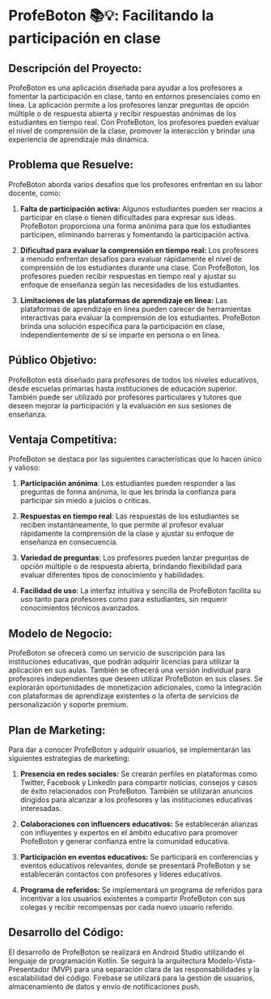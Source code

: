 # ProfeBoton 📚💡: Facilitando la participación en clase

## Descripción del Proyecto:
ProfeBoton es una aplicación diseñada para ayudar a los profesores a fomentar la participación en clase, tanto en entornos presenciales como en línea. La aplicación permite a los profesores lanzar preguntas de opción múltiple o de respuesta abierta y recibir respuestas anónimas de los estudiantes en tiempo real. Con ProfeBoton, los profesores pueden evaluar el nivel de comprensión de la clase, promover la interacción y brindar una experiencia de aprendizaje más dinámica.

## Problema que Resuelve:
ProfeBoton aborda varios desafíos que los profesores enfrentan en su labor docente, como:

1. **Falta de participación activa:** Algunos estudiantes pueden ser reacios a participar en clase o tienen dificultades para expresar sus ideas. ProfeBoton proporciona una forma anónima para que los estudiantes participen, eliminando barreras y fomentando la participación activa.

2. **Dificultad para evaluar la comprensión en tiempo real:** Los profesores a menudo enfrentan desafíos para evaluar rápidamente el nivel de comprensión de los estudiantes durante una clase. Con ProfeBoton, los profesores pueden recibir respuestas en tiempo real y ajustar su enfoque de enseñanza según las necesidades de los estudiantes.

3. **Limitaciones de las plataformas de aprendizaje en línea:** Las plataformas de aprendizaje en línea pueden carecer de herramientas interactivas para evaluar la comprensión de los estudiantes. ProfeBoton brinda una solución específica para la participación en clase, independientemente de si se imparte en persona o en línea.

## Público Objetivo:
ProfeBoton está diseñado para profesores de todos los niveles educativos, desde escuelas primarias hasta instituciones de educación superior. También puede ser utilizado por profesores particulares y tutores que deseen mejorar la participación y la evaluación en sus sesiones de enseñanza.

## Ventaja Competitiva:
ProfeBoton se destaca por las siguientes características que lo hacen único y valioso:

1. **Participación anónima**: Los estudiantes pueden responder a las preguntas de forma anónima, lo que les brinda la confianza para participar sin miedo a juicios o críticas.

2. **Respuestas en tiempo real**: Las respuestas de los estudiantes se reciben instantáneamente, lo que permite al profesor evaluar rápidamente la comprensión de la clase y ajustar su enfoque de enseñanza en consecuencia.

3. **Variedad de preguntas**: Los profesores pueden lanzar preguntas de opción múltiple o de respuesta abierta, brindando flexibilidad para evaluar diferentes tipos de conocimiento y habilidades.

4. **Facilidad de uso**: La interfaz intuitiva y sencilla de ProfeBoton facilita su uso tanto para profesores como para estudiantes, sin requerir conocimientos técnicos avanzados.

## Modelo de Negocio:
ProfeBoton se ofrecerá como un servicio de suscripción para las instituciones educativas, que podrán adquirir licencias para utilizar la aplicación en sus aulas. También se ofrecerá una versión individual para profesores independientes que deseen utilizar ProfeBoton en sus clases. Se explorarán oportunidades de monetización adicionales, como la integración con plataformas de aprendizaje existentes o la oferta de servicios de personalización y soporte premium.

## Plan de Marketing:
Para dar a conocer ProfeBoton y adquirir usuarios, se implementarán las siguientes estrategias de marketing:

1. **Presencia en redes sociales:** Se crearán perfiles en plataformas como Twitter, Facebook y LinkedIn para compartir noticias, consejos y casos de éxito relacionados con ProfeBoton. También se utilizarán anuncios dirigidos para alcanzar a los profesores y las instituciones educativas interesadas.

2. **Colaboraciones con influencers educativos:** Se establecerán alianzas con influyentes y expertos en el ámbito educativo para promover ProfeBoton y generar confianza entre la comunidad educativa.

3. **Participación en eventos educativos:** Se participará en conferencias y eventos educativos relevantes, donde se presentará ProfeBoton y se establecerán contactos con profesores y líderes educativos.

4. **Programa de referidos:** Se implementará un programa de referidos para incentivar a los usuarios existentes a compartir ProfeBoton con sus colegas y recibir recompensas por cada nuevo usuario referido.

## Desarrollo del Código:
El desarrollo de ProfeBoton se realizará en Android Studio utilizando el lenguaje de programación Kotlin. Se seguirá la arquitectura Modelo-Vista-Presentador (MVP) para una separación clara de las responsabilidades y la escalabilidad del código. Firebase se utilizará para la gestión de usuarios, almacenamiento de datos y envío de notificaciones push.
